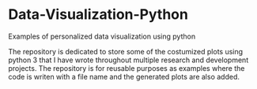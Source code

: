 # Data-Visualization-Python
Examples of personalized data visualization using python 

The repository is dedicated to store some of the costumized plots using python 3 that I have wrote throughout multiple research and development projects.
The repository is for reusable purposes as examples where the code is writen with a file name and the generated plots are also added. 

